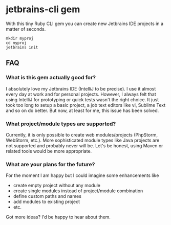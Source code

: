 # jetbrains-cli gem
With this tiny Ruby CLI gem you can create new Jetbrains IDE projects in a matter of seconds.
<pre><code>mkdir myproj
cd myproj
jetbrains init
</code></pre>

## FAQ

### What is this gem actually good for?
I absolutely love my Jetbrains IDE (IntelliJ to be precise). I use it almost every day at work and for personal projects. However, I always felt that using IntelliJ for prototyping or quick tests wasn't the right choice. It just took too long to setup a basic project, a job text editors like vi, Sublime Text and so on do better. But now, at least for me, this issue has been solved.

### What project/module types are supported?
Currently, it is only possible to create web modules/projects (PhpStorm, WebStorm, etc.). More sophisticated module types like Java projects are not supported and probably never will be. Let's be honest, using Maven or related tools would be more appropriate.

### What are your plans for the future?
For the moment I am happy but I could imagine some enhancements like
* create empty project without any module
* create single modules instead of project/module combination
* define custom paths and names
* add modules to existing project
* etc.

Got more ideas? I'd be happy to hear about them.
